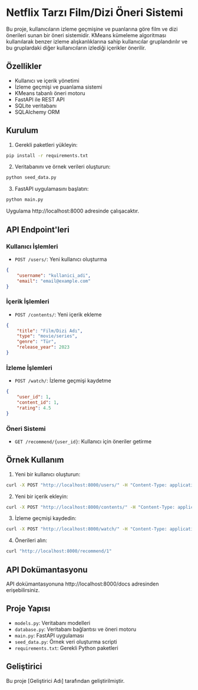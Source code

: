 # Netflix Tarzı Film/Dizi Öneri Sistemi

Bu proje, kullanıcıların izleme geçmişine ve puanlarına göre film ve dizi önerileri sunan bir öneri sistemidir. KMeans kümeleme algoritması kullanılarak benzer izleme alışkanlıklarına sahip kullanıcılar gruplandırılır ve bu gruplardaki diğer kullanıcıların izlediği içerikler önerilir.

## Özellikler

- Kullanıcı ve içerik yönetimi
- İzleme geçmişi ve puanlama sistemi
- KMeans tabanlı öneri motoru
- FastAPI ile REST API
- SQLite veritabanı
- SQLAlchemy ORM

## Kurulum

1. Gerekli paketleri yükleyin:
```bash
pip install -r requirements.txt
```

2. Veritabanını ve örnek verileri oluşturun:
```bash
python seed_data.py
```

3. FastAPI uygulamasını başlatın:
```bash
python main.py
```

Uygulama http://localhost:8000 adresinde çalışacaktır.

## API Endpoint'leri

### Kullanıcı İşlemleri
- `POST /users/`: Yeni kullanıcı oluşturma
```json
{
    "username": "kullanici_adi",
    "email": "email@example.com"
}
```

### İçerik İşlemleri
- `POST /contents/`: Yeni içerik ekleme
```json
{
    "title": "Film/Dizi Adı",
    "type": "movie/series",
    "genre": "Tür",
    "release_year": 2023
}
```

### İzleme İşlemleri
- `POST /watch/`: İzleme geçmişi kaydetme
```json
{
    "user_id": 1,
    "content_id": 1,
    "rating": 4.5
}
```

### Öneri Sistemi
- `GET /recommend/{user_id}`: Kullanıcı için öneriler getirme

## Örnek Kullanım

1. Yeni bir kullanıcı oluşturun:
```bash
curl -X POST "http://localhost:8000/users/" -H "Content-Type: application/json" -d '{"username":"test_user","email":"test@example.com"}'
```

2. Yeni bir içerik ekleyin:
```bash
curl -X POST "http://localhost:8000/contents/" -H "Content-Type: application/json" -d '{"title":"Test Film","type":"movie","genre":"Aksiyon","release_year":2023}'
```

3. İzleme geçmişi kaydedin:
```bash
curl -X POST "http://localhost:8000/watch/" -H "Content-Type: application/json" -d '{"user_id":1,"content_id":1,"rating":4.5}'
```

4. Önerileri alın:
```bash
curl "http://localhost:8000/recommend/1"
```

## API Dokümantasyonu

API dokümantasyonuna http://localhost:8000/docs adresinden erişebilirsiniz.

## Proje Yapısı

- `models.py`: Veritabanı modelleri
- `database.py`: Veritabanı bağlantısı ve öneri motoru
- `main.py`: FastAPI uygulaması
- `seed_data.py`: Örnek veri oluşturma scripti
- `requirements.txt`: Gerekli Python paketleri

## Geliştirici

Bu proje [Geliştirici Adı] tarafından geliştirilmiştir. 